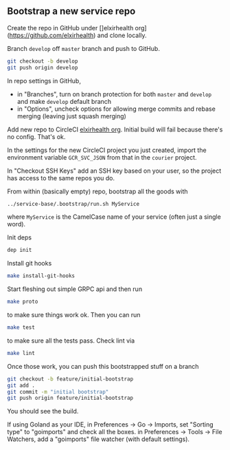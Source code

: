 ## Bootstrap a new service repo

Create the repo in GitHub under []elxirhealth org](https://github.com/elxirhealth) and clone locally.

Branch `develop` off `master` branch and push to GitHub.
```bash
git checkout -b develop
git push origin develop
```
In repo settings in GitHub, 
- in "Branches", turn on branch protection for both `master` and `develop` and make `develop` default branch
- in "Options", uncheck options for allowing merge commits and rebase merging (leaving just squash merging)

Add new repo to CircleCI [elxirhealth org](https://circleci.com/gh/elxirhealth). Initial build will fail
because there's no config. That's ok. 

In the settings for the new CircleCI project you just created, import the environment variable `GCR_SVC_JSON`
from that in the `courier` project.

In "Checkout SSH Keys" add an SSH key based on your user, so the project has access to the same repos you do.

From within (basically empty) repo, bootstrap all the goods with
```bash
../service-base/.bootstrap/run.sh MyService
```
where `MyService` is the CamelCase name of your service (often just a single word).

Init deps
```bash
dep init
```
Install git hooks
```bash
make install-git-hooks
```

Start fleshing out simple GRPC api and then run
```bash
make proto
```
to make sure things work ok. Then you can run 
```bash
make test
```
to make sure all the tests pass. Check lint via
```bash
make lint
```
Once those work, you can push this bootstrapped stuff on a branch
```bash
git checkout -b feature/initial-bootstrap
git add .
git commit -m "initial bootstrap"
git push origin feature/initial-bootstrap
```
You should see the build.

If using Goland as your IDE, in Preferences -> Go -> Imports, set "Sorting type" to "goimports" and check all the boxes. in Preferences -> Tools -> File Watchers, add a "goimports" file watcher (with default settings).

